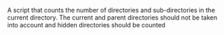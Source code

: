 A script that counts the number of directories and sub-directories in the current directory. The current and parent directories should not be taken into account and hidden directories should be counted
